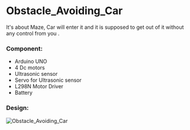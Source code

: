 # Obstacle_Avoiding_Car
It's about Maze, Car will enter it and it is supposed to get out of it without any control from you .
### Component:
- Arduino UNO
- 4 Dc motors
- Ultrasonic sensor 
- Servo for Ultrasonic sensor 
- L298N Motor Driver 
- Battery
### Design:
![Obstacle_Avoiding_Car](https://user-images.githubusercontent.com/92521186/193157227-0268a81f-e712-4a92-b44a-98323f5b613d.jpg)
   
